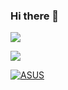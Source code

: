 ### Hi there 👋

<!--
**Tonyha7/Tonyha7** is a ✨ _special_ ✨ repository because its `README.md` (this file) appears on your GitHub profile.

Here are some ideas to get you started:

- 🔭 I’m currently working on ...
- 🌱 I’m currently learning ...
- 👯 I’m looking to collaborate on ...
- 🤔 I’m looking for help with ...
- 💬 Ask me about ...
- 📫 How to reach me: ...
- 😄 Pronouns: ...
- ⚡ Fun fact: ...
-->

![](https://github-readme-stats.vercel.app/api?username=Tonyha7&show_icons=true&theme=cobalt)

![](https://github-readme-stats.vercel.app/api/top-langs/?username=Tonyha7&theme=cobalt)

[![ASUS](https://img.shields.io/badge/ASUS-RT--AX55-000000)](https://www.asus.com/Networking-IoT-Servers/WiFi-Routers/All-series/RT-AX55)

